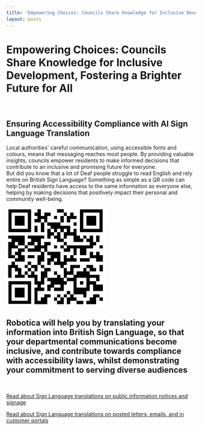 ```yaml
---
title: 'Empowering Choices: Councils Share Knowledge for Inclusive Development, Fostering a Brighter Future for All'
layout: posts
---
```


# Empowering Choices: Councils Share Knowledge for Inclusive Development, Fostering a Brighter Future for All

![]()

## Ensuring Accessibility Compliance with AI Sign Language Translation

Local authorities' careful communication, using accessible fonts and colours, means that messaging reaches most people.  By providing valuable insights, councils empower residents to make informed decisions that contribute to an inclusive and promising future for everyone.  
But did you know that a lot of Deaf people struggle to read English and rely entire on British Sign Language?
Something as simple as a QR code can help Deaf residents have access to the same information as everyone else, helping by making decisions that positively impact their personal and community well-being.

![QR Code](/posts/images/qr-contact.png)

## Robotica will help you by translating your information into British Sign Language, so that your departmental communications become inclusive, and contribute towards compliance with accessibility laws, whilst demonstrating your commitment to serving diverse audiences

<br/>

[Read about Sign Language translations on public information notices and signage](/solutions/gazette)

[Read about Sign Language translations on posted letters, emails, and in customer portals](/solutions/correspondent)
